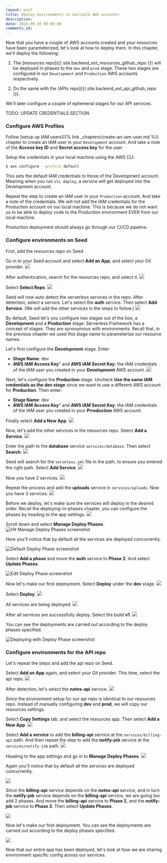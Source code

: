 ```yaml
---
layout: post
title: Deploy environments to multiple AWS accounts
description: 
date: 2019-09-30 00:00:00
comments_id: 
---
```


Now that you have a couple of AWS accounts created and your resources have been parameterized, let's look at how to deploy them. In this chapter, we'll deploy the following:

1. The [resources repo]({{ site.backend_ext_resources_github_repo }}) will be deployed in phases to the `dev` and `prod` stage. These two stages are configured in our `Development` and `Production` AWS accounts respectively.

2. Do the same with the [APIs repo]({{ site.backend_ext_api_github_repo }}).

We'll later configure a couple of ephemeral stages for our API services.

TODO: UPDATE CREDENTIALS SECTION

### Configure AWS Profiles

Follow [setup up IAM users]({% link _chapters/create-an-iam-user.md %}) chapter to create an IAM user in your `Development` account. And take a note of the **Access key ID** and **Secret access key** for the user.

Setup the credentials in your local machine using the AWS CLI:

``` bash
$ aws configure --profile default
```

This sets the default IAM credentials to those of the Development account. Meaning when you run `sls deploy`, a service will get deployed into the Development account.

Repeat the step to create an IAM user in your `Production` account. And take a note of the credentials. We will not add the IAM credentials for the Production account on our local machine. This is because we do not want us to be able to deploy code to the Production environment EVER from our local machine.

Production deployment should always go through our CI/CD pipeline.

### Configure environments on Seed

First, add the resources repo on Seed.

Go in to your Seed account and select **Add an App**, and select your Git provider.
![](/assets/best-practices/deploy-envs-1.png)

After authentication, search for the resources repo, and select it.
![](/assets/best-practices/deploy-envs-2.png)

Select **Select Repo**.
![](/assets/best-practices/deploy-envs-3.png)

Seed will now auto detect the serverless services in the repo. After detection, select a service. Let's select the **auth** service. Then select **Add Service**. (We will add the other services in the steps to follow.)
![](/assets/best-practices/deploy-envs-4.png)

By default, Seed let's you configure two stages out of the box, a **Development** and a **Production** stage. Serverless Framework has a concept of stages. They are synonymous with environments. Recall that, in the previous chapter we used this stage name to parameterize our resource names.

Let's first configure the **Development** stage. Enter:
- **Stage Name**: dev
- **AWS IAM Access Key**" and **AWS IAM Secret Key**: the IAM credentials of the IAM user you created in your **Development** AWS account.
![](/assets/best-practices/deploy-envs-5.png)

Next, let's configure the **Production** stage. Uncheck **Use the same IAM credentials as the dev stage** since we want to use a different AWS account for **Production**. Then enter:
- **Stage Name**: dev
- **AWS IAM Access Key**" and **AWS IAM Secret Key**: the IAM credentials of the IAM user you created in your **Prroduction** AWS account.

Finally select **Add a New App**.
![](/assets/best-practices/deploy-envs-6.png)

Now, let's add the other services in the resources repo. Select **Add a Service**.
![](/assets/best-practices/deploy-envs-7.png)

Enter the path to the **database** service `services/database`. Then select **Search**.
![](/assets/best-practices/deploy-envs-8.png)

Seed will search for the `serveless.yml` file in the path, to ensure you entered the right path. Select **Add Service**.
![](/assets/best-practices/deploy-envs-9.png)

Now you have 2 services.
![](/assets/best-practices/deploy-envs-10.png)

Repeat the process and add the **uploads** service in `services/uploads`. Now you have 3 services.
![](/assets/best-practices/deploy-envs-11.png)

Before we deploy, let's make sure the services will deploy in the desired order. Recall the deploying-in-phases chapter, you can configure the phases by heading to the app settings.
![](/assets/best-practices/deploy-envs-12.png)

Scroll down and select **Manage Deploy Phases**.
![Hit Manage Deploy Phases screenshot](/assets/best-practices/reploy-envs-13.png)

Here you'll notice that by default all the services are deployed concurrently.

![Default Deploy Phase screenshot](/assets/best-practices/reploy-envs-14.png)

Select **Add a phase** and move the **auth** service to **Phase 2**. And select **Update Phases**.

![Edit Deploy Phase screenshot](/assets/best-practices/reploy-envs-15.png)

Now let's make our first deployment. Select **Deploy** under the **dev** stage.
![](/assets/best-practices/deploy-envs-16.png)

Select **Deploy**.
![](/assets/best-practices/deploy-envs-17.png)

All services are being deployed.
![](/assets/best-practices/deploy-envs-18.png)

After all services are successfully deploy. Select the build **v1**.
![](/assets/best-practices/deploy-envs-19.png)

You can see the deployments are carried out according to the deploy phases specified.

![Deploying with Deploy Phase screenshot](/assets/best-practices/deploy-envs-20.png)


### Configure environments for the API repo

Let's repeat the steps and add the api repo on Seed.

Select **Add an App** again, and select your Git provider. This time, select the api repo.
![](/assets/best-practices/deploy-envs-21.png)

After detection, let's select the **notes-api** service.
![](/assets/best-practices/deploy-envs-22.png)

Since the environment setup for our api repo is identical to our resources repo. Instead of manually configuring **dev** and **prod**, we will copy our resources settings.

Select **Copy Settings** tab, and select the resources app. Then select **Add a New App**.
![](/assets/best-practices/deploy-envs-23.png)

Select **Add a service** to add the **billing-api** service at the `services/billing-api` path. And then repeat the step to add the **notify-job** service at the `services/notify-job` path.
![](/assets/best-practices/deploy-envs-24.png)

Heading to the app settings and go in to **Manage Deploy Phases**.
![](/assets/best-practices/reploy-envs-25.png)

Again you'll notice that by default all the services are deployed concurrently.

![](/assets/best-practices/reploy-envs-26.png)

Since the **billing-api** service depends on the **notes-api** service, and in turn the **notify-job** service depends on the **billing-api** service, we are going too add 2 phases. And move the **billing-api** service to **Phase 2**, and the **notify-job** service to **Phase 3**. Then select **Update Phases**.

![](/assets/best-practices/reploy-envs-27.png)

Now let's make our first deployment. You can see the deployments are carried out according to the deploy phases specified.

![](/assets/best-practices/reploy-envs-28.png)

Now that our entire app has been deployed, let's look at how we are sharing environment specific config across our services.

